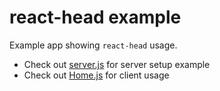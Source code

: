 # react-head example

Example app showing `react-head` usage.

- Check out [server.js](/src/server.js) for server setup example
- Check out [Home.js](/src/Home.js) for client usage
